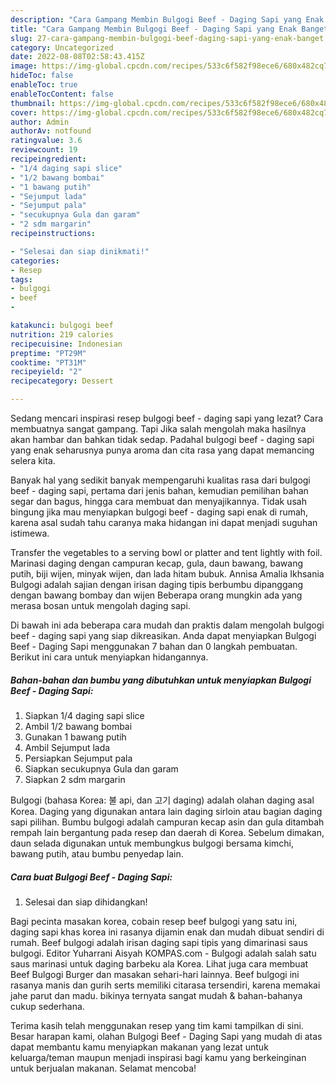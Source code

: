 ```yaml
---
description: "Cara Gampang Membin Bulgogi Beef - Daging Sapi yang Enak Banget"
title: "Cara Gampang Membin Bulgogi Beef - Daging Sapi yang Enak Banget"
slug: 27-cara-gampang-membin-bulgogi-beef-daging-sapi-yang-enak-banget
category: Uncategorized
date: 2022-08-08T02:58:43.415Z
image: https://img-global.cpcdn.com/recipes/533c6f582f98ece6/680x482cq70/bulgogi-beef-daging-sapi-foto-resep-utama.jpg
hideToc: false
enableToc: true
enableTocContent: false
thumbnail: https://img-global.cpcdn.com/recipes/533c6f582f98ece6/680x482cq70/bulgogi-beef-daging-sapi-foto-resep-utama.jpg
cover: https://img-global.cpcdn.com/recipes/533c6f582f98ece6/680x482cq70/bulgogi-beef-daging-sapi-foto-resep-utama.jpg
author: Admin
authorAv: notfound
ratingvalue: 3.6
reviewcount: 19
recipeingredient:
- "1/4 daging sapi slice"
- "1/2 bawang bombai"
- "1 bawang putih"
- "Sejumput lada"
- "Sejumput pala"
- "secukupnya Gula dan garam"
- "2 sdm margarin"
recipeinstructions:

- "Selesai dan siap dinikmati!"
categories:
- Resep
tags:
- bulgogi
- beef
- 

katakunci: bulgogi beef  
nutrition: 219 calories
recipecuisine: Indonesian
preptime: "PT29M"
cooktime: "PT31M"
recipeyield: "2"
recipecategory: Dessert

---
```



Sedang mencari inspirasi resep bulgogi beef - daging sapi yang lezat? Cara membuatnya sangat gampang. Tapi Jika salah mengolah maka hasilnya akan hambar dan bahkan tidak sedap. Padahal bulgogi beef - daging sapi yang enak seharusnya punya aroma dan cita rasa yang dapat memancing selera kita.


Banyak hal yang sedikit banyak mempengaruhi kualitas rasa dari bulgogi beef - daging sapi, pertama dari jenis bahan, kemudian pemilihan bahan segar dan bagus, hingga cara membuat dan menyajikannya. Tidak usah bingung jika mau menyiapkan bulgogi beef - daging sapi enak di rumah, karena asal sudah tahu caranya maka hidangan ini dapat menjadi suguhan istimewa.

Transfer the vegetables to a serving bowl or platter and tent lightly with foil. Marinasi daging dengan campuran kecap, gula, daun bawang, bawang putih, biji wijen, minyak wijen, dan lada hitam bubuk. Annisa Amalia Ikhsania Bulgogi adalah sajian dengan irisan daging tipis berbumbu dipanggang dengan bawang bombay dan wijen Beberapa orang mungkin ada yang merasa bosan untuk mengolah daging sapi.


Di bawah ini ada beberapa cara mudah dan praktis dalam mengolah bulgogi beef - daging sapi yang siap dikreasikan. Anda dapat menyiapkan Bulgogi Beef - Daging Sapi menggunakan 7 bahan dan 0 langkah pembuatan. Berikut ini cara untuk menyiapkan hidangannya.

<!--inarticleads1-->

##### Bahan-bahan dan bumbu yang dibutuhkan untuk menyiapkan Bulgogi Beef - Daging Sapi:

1. Siapkan 1/4 daging sapi slice
1. Ambil 1/2 bawang bombai
1. Gunakan 1 bawang putih
1. Ambil Sejumput lada
1. Persiapkan Sejumput pala
1. Siapkan secukupnya Gula dan garam
1. Siapkan 2 sdm margarin


Bulgogi (bahasa Korea: 불 api, dan 고기 daging) adalah olahan daging asal Korea. Daging yang digunakan antara lain daging sirloin atau bagian daging sapi pilihan. Bumbu bulgogi adalah campuran kecap asin dan gula ditambah rempah lain bergantung pada resep dan daerah di Korea. Sebelum dimakan, daun selada digunakan untuk membungkus bulgogi bersama kimchi, bawang putih, atau bumbu penyedap lain. 

<!--inarticleads2-->

##### Cara buat Bulgogi Beef - Daging Sapi:


1. Selesai dan siap dihidangkan!

Bagi pecinta masakan korea, cobain resep beef bulgogi yang satu ini, daging sapi khas korea ini rasanya dijamin enak dan mudah dibuat sendiri di rumah. Beef bulgogi adalah irisan daging sapi tipis yang dimarinasi saus bulgogi. Editor Yuharrani Aisyah KOMPAS.com - Bulgogi adalah salah satu saus marinasi untuk daging barbeku ala Korea. Lihat juga cara membuat Beef Bulgogi Burger dan masakan sehari-hari lainnya. Beef bulgogi ini rasanya manis dan gurih serts memiliki citarasa tersendiri, karena memakai jahe parut dan madu. bikinya ternyata sangat mudah &amp; bahan-bahanya cukup sederhana. 

Terima kasih telah menggunakan resep yang tim kami tampilkan di sini. Besar harapan kami, olahan Bulgogi Beef - Daging Sapi yang mudah di atas dapat membantu kamu menyiapkan makanan yang lezat untuk keluarga/teman maupun menjadi inspirasi bagi kamu yang berkeinginan untuk berjualan makanan. Selamat mencoba!
